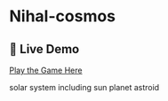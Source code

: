 # Nihal-cosmos
## 🔗 Live Demo  
[Play the Game Here](https://nih4l-khan.github.io/Nihal-cosmos/)  

solar system including sun planet astroid 
